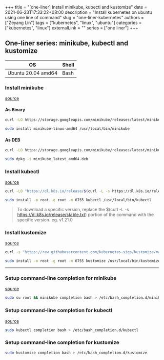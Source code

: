 +++
title = "[one-liner] Install minikube, kubectl and kustomize"
date = 2021-06-23T17:33:22+08:00
description = "Install kubernetes on ubuntu using one line of command"
slug = "one-liner-kubernetes"
authors = ["Zeyang Lin"]
tags = ["kubernetes", "linux", "ubuntu"]
categories = ["kubernetes", "linux"]
externalLink = ""
series = ["one liner"]
+++

## One-liner series: minikube, kubectl and kustomize

|OS| Shell |
|--|--|
| Ubuntu 20.04 amd64 | Bash |

### Install minikube

[source](https://minikube.sigs.k8s.io/docs/start/)

#### As Binary

```bash
curl -LO https://storage.googleapis.com/minikube/releases/latest/minikube-linux-amd64

sudo install minikube-linux-amd64 /usr/local/bin/minikube
```

#### As DEB

```bash
curl -LO https://storage.googleapis.com/minikube/releases/latest/minikube_latest_amd64.deb

sudo dpkg -i minikube_latest_amd64.deb
```

### Install kubectl

[source](https://kubernetes.io/docs/tasks/tools/install-kubectl-linux/#install-kubectl-binary-with-curl-on-linux)

```bash
curl -LO "https://dl.k8s.io/release/$(curl -L -s https://dl.k8s.io/release/stable.txt)/bin/linux/amd64/kubectl"

sudo install -o root -g root -m 0755 kubectl /usr/local/bin/kubectl
```

>To download a specific version, replace the $(curl -L -s <https://dl.k8s.io/release/stable.txt>) portion of the command with the specific version.
>eg. v1.21.0

### Install kustomize

[source](https://kubectl.docs.kubernetes.io/installation/kustomize/binaries/)

```bash
curl -s "https://raw.githubusercontent.com/kubernetes-sigs/kustomize/master/hack/install_kustomize.sh"  | bash

sudo install -o root -g root -m 0755 kustomize /usr/local/bin/kustomize
```

-------------

### Setup command-line completion for minikube

[source](https://minikube.sigs.k8s.io/docs/commands/completion/#minikube-completion-bash)

```bash
sudo su root && minikube completion bash > /etc/bash_completion.d/minikube
```

### Setup command-line completion for kubectl

[source](https://kubernetes.io/docs/tasks/tools/install-kubectl-linux/#enable-shell-autocompletion)

```bash
sudo kubectl completion bash > /etc/bash_completion.d/kubectl
```

### Setup command-line completion for kustomize

```bash
sudo kustomize completion bash > /etc/bash_completion.d/kustomize
```
